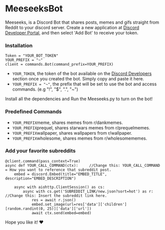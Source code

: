 # MeeseeksBot

Meeseeks, is a Discord Bot that shares posts, memes and gifs straight from Reddit to your discord server. 
Create a new application at [Discord Developer Portal](https://discord.com/developers/applications), and then select 'Add Bot' to receive your token.

### Installation

```
Token = "YOUR_BOT_TOKEN"
YOUR_PREFIX = "~"
client = commands.Bot(command_prefix=YOUR_PREFIX)
```

- `YOUR_TOKEN`, the token of the bot available on the [Discord Developers](https://discord.com/developers/applications) section once you created the bot. Simply copy and paste it here.
- `YOUR_PREFIX = "~"`, the prefix that will be set to use the bot and access commands. (e.g "!", "$", ".", "~")

Install all the dependencies and Run the Meeseeks.py to turn on the bot!

### Predefined Commands

- `YOUR_PREFIX`meme, shares memes from r/dankmemes.
- `YOUR_PREFIX`prequel, shares starwars memes from r/prequelmemes. 
- `YOUR_PREFIX`wallpaper, shares wallpapers from r/wallpaper.
- `YOUR_PREFIX`wholesome, shares memes from r/wholesomememes.

### Add your favorite subreddits

```
@client.command(pass_context=True)
async def YOUR_CALL_COMMAND(ctx):     //Change this: YOUR_CALL_COMMAND = How you want to reference that subreddit post.
    embed = discord.Embed(title="EMBED_TITLE", description="EMBED_DESCRIPTION")

    async with aiohttp.ClientSession() as cs:
        async with cs.get('SUBREDDIT_LINK/new.json?sort=hot') as r: //Change this: Insert the subreddit link here.
            res = await r.json()
            embed.set_image(url=res['data']['children'][random.randint(0, 25)]['data']['url'])
            await ctx.send(embed=embed)
```

Hope you like it! ❤️
